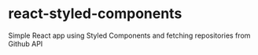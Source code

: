 # react-styled-components

Simple React app using Styled Components and fetching repositories from Github API
